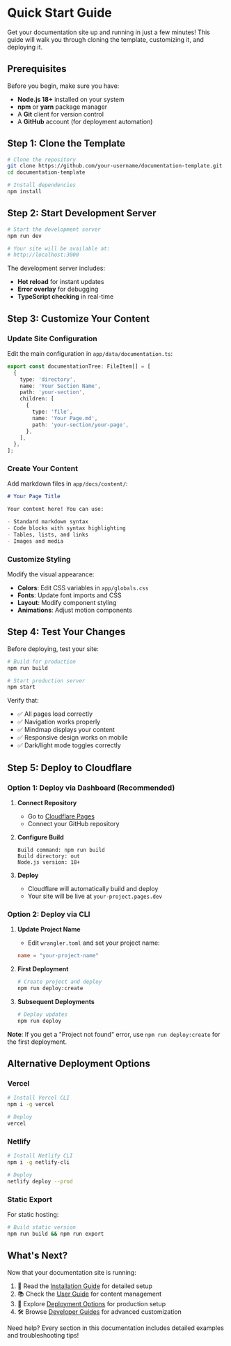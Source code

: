 # Quick Start Guide

Get your documentation site up and running in just a few minutes! This guide will walk you through cloning the template, customizing it, and deploying it.

## Prerequisites

Before you begin, make sure you have:

- **Node.js 18+** installed on your system
- **npm** or **yarn** package manager
- A **Git** client for version control
- A **GitHub** account (for deployment automation)

## Step 1: Clone the Template

```bash
# Clone the repository
git clone https://github.com/your-username/documentation-template.git
cd documentation-template

# Install dependencies
npm install
```

## Step 2: Start Development Server

```bash
# Start the development server
npm run dev

# Your site will be available at:
# http://localhost:3000
```

The development server includes:

- **Hot reload** for instant updates
- **Error overlay** for debugging
- **TypeScript checking** in real-time

## Step 3: Customize Your Content

### Update Site Configuration

Edit the main configuration in `app/data/documentation.ts`:

```typescript
export const documentationTree: FileItem[] = [
  {
    type: 'directory',
    name: 'Your Section Name',
    path: 'your-section',
    children: [
      {
        type: 'file',
        name: 'Your Page.md',
        path: 'your-section/your-page',
      },
    ],
  },
];
```

### Create Your Content

Add markdown files in `app/docs/content/`:

```markdown
# Your Page Title

Your content here! You can use:

- Standard markdown syntax
- Code blocks with syntax highlighting
- Tables, lists, and links
- Images and media
```

### Customize Styling

Modify the visual appearance:

- **Colors**: Edit CSS variables in `app/globals.css`
- **Fonts**: Update font imports and CSS
- **Layout**: Modify component styling
- **Animations**: Adjust motion components

## Step 4: Test Your Changes

Before deploying, test your site:

```bash
# Build for production
npm run build

# Start production server
npm start
```

Verify that:

- ✅ All pages load correctly
- ✅ Navigation works properly
- ✅ Mindmap displays your content
- ✅ Responsive design works on mobile
- ✅ Dark/light mode toggles correctly

## Step 5: Deploy to Cloudflare

### Option 1: Deploy via Dashboard (Recommended)

1. **Connect Repository**
   - Go to [Cloudflare Pages](https://pages.cloudflare.com)
   - Connect your GitHub repository

2. **Configure Build**

   ```
   Build command: npm run build
   Build directory: out
   Node.js version: 18+
   ```

3. **Deploy**
   - Cloudflare will automatically build and deploy
   - Your site will be live at `your-project.pages.dev`

### Option 2: Deploy via CLI

1. **Update Project Name**
   - Edit `wrangler.toml` and set your project name:

   ```toml
   name = "your-project-name"
   ```

2. **First Deployment**

   ```bash
   # Create project and deploy
   npm run deploy:create
   ```

3. **Subsequent Deployments**
   ```bash
   # Deploy updates
   npm run deploy
   ```

**Note**: If you get a "Project not found" error, use `npm run deploy:create` for the first deployment.

## Alternative Deployment Options

### Vercel

```bash
# Install Vercel CLI
npm i -g vercel

# Deploy
vercel
```

### Netlify

```bash
# Install Netlify CLI
npm i -g netlify-cli

# Deploy
netlify deploy --prod
```

### Static Export

For static hosting:

```bash
# Build static version
npm run build && npm run export
```

## What's Next?

Now that your documentation site is running:

1. 📖 Read the [Installation Guide](./installation) for detailed setup
2. 📚 Check the [User Guide](../user-guide/basic-usage) for content management
3. 🚀 Explore [Deployment Options](../../deployment/overview) for production setup
4. 🛠️ Browse [Developer Guides](../../developer-guides/code-examples) for advanced customization

Need help? Every section in this documentation includes detailed examples and troubleshooting tips!
